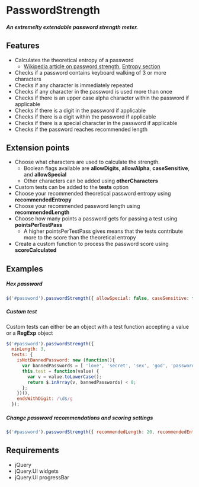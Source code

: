 # PasswordStrength

##### An extremelty extendable password strength meter.

## Features

* Calculates the theoretical entropy of a password
  * [Wikipedia article on password strength](http://en.wikipedia.org/wiki/Password_strength), [Entropy section](http://en.wikipedia.org/wiki/Password_strength#Entropy_as_a_measure_of_password_strength)
* Checks if a password contains keyboard walking of 3 or more characters
* Checks if any character is immediately repeated
* Checks if any character in the password is used more than once
* Checks if there is an upper case alpha character within the password if applicable
* Checks if there is a digit in the password if applicable
* Checks if there is a digit within the password if applicable
* Checks if there is a special character in the password if applicable
* Checks if the password reaches recommended length

## Extension points

* Choose what characters are used to calculate the strength. 
  * Boolean flags available are **allowDigits**, **allowAlpha**, **caseSensitive**, and **allowSpecial**
  * Other characters can be added using **otherCharacters**  
* Custom tests can be added to the **tests** option
* Choose your recommended theoretical password entropy using **recommendedEntropy**
* Choose your recommended password length using **recommendedLength**
* Choose how many points a password gets for passing a test using **pointsPerTestPass**
  * A higher pointsPerTestPass gives means that the tests contribute more to the score than the theoretical entropy
* Create a custom function to process the password score using **scoreCalculated**

## Examples

##### Hex password

 ```javascript
 $('#password').passwordStrength({ allowSpecial: false, caseSensitive: false });
 ```

##### Custom test

Custom tests can either be an object with a test function accepting a value or a **RegExp** object
 
 ```javascript
 $('#password').passwordStrength({ 
   minLength: 3,
   tests: {
     isNotBannedPassword: new (function(){
	   var bannedPasswords = [ 'love', 'secret', 'sex', 'god', 'password' ];
       this.test = function(value) {
	     var v = value.toLowerCase();
		 return $.inArray(v, bannedPasswords) < 0;
	   };
     })(),
     endsWithDigit: /\d$/g     
   });
 ```

##### Change password recommendations and scoring settings

 ```javascript
 $('#password').passwordStrength({ recommendedLength: 20, recommendedEntropy: 96, pointsPerTestPass: 20 });
 ```
 
## Requirements

* jQuery
* jQuery.UI widgets
* jQuery.UI progressBar